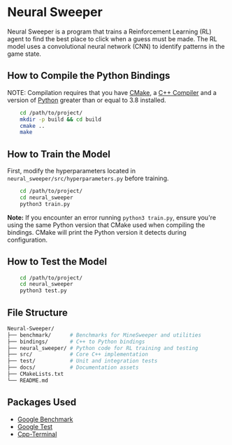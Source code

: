# Neural Sweeper

Neural Sweeper is a program that trains a Reinforcement Learning (RL) agent to find the best place to click when a guess must be made. The RL model uses a convolutional neural network (CNN) to identify patterns in the game state.

## How to Compile the Python Bindings

NOTE: Compilation requires that you have [CMake](https://cmake.org/download/), a [C++ Compiler](https://isocpp.org/get-started) and a version of [Python](https://www.python.org/downloads/) greater than or equal to 3.8 installed. 

```bash
    cd /path/to/project/
    mkdir -p build && cd build 
    cmake ..
    make
```

## How to Train the Model

First, modify the hyperparameters located in `neural_sweeper/src/hyperparameters.py` before training.

```bash
    cd /path/to/project/
    cd neural_sweeper
    python3 train.py
```

**Note:** If you encounter an error running `python3 train.py`, ensure you're using the same Python version that CMake used when compiling the bindings. CMake will print the Python version it detects during configuration.


## How to Test the Model

```bash
    cd /path/to/project/
    cd neural_sweeper
    python3 test.py
```

## File Structure
```bash
Neural-Sweeper/
├── benchmark/      # Benchmarks for MineSweeper and utilities
├── bindings/       # C++ to Python bindings
├── neural_sweeper/ # Python code for RL training and testing
├── src/            # Core C++ implementation
├── test/           # Unit and integration tests
├── docs/           # Documentation assets
├── CMakeLists.txt
└── README.md
```
## Packages Used
- [Google Benchmark](https://github.com/google/benchmark)
- [Google Test](https://github.com/google/googletest)
- [Cpp-Terminal](https://github.com/jupyter-xeus/cpp-terminal)
